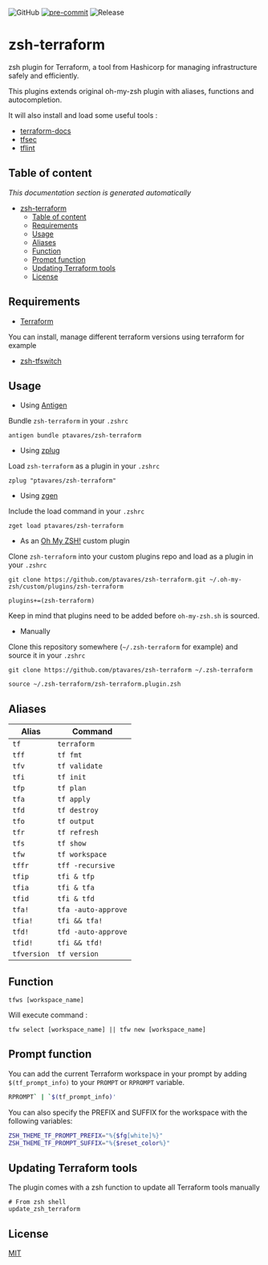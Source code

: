 ![GitHub](https://img.shields.io/github/license/ptavares/zsh-terraform)
[![pre-commit](https://img.shields.io/badge/pre--commit-enabled-brightgreen?logo=pre-commit&logoColor=white)](https://github.com/pre-commit/pre-commit)
![Release](https://img.shields.io/badge/Release_version-0.2.0-blue)

# zsh-terraform

zsh plugin for Terraform, a tool from Hashicorp for managing infrastructure safely and efficiently.

This plugins extends original oh-my-zsh plugin with aliases, functions and autocompletion.

It will also install and load some useful tools :
- [terraform-docs](https://github.com/terraform-docs/terraform-docs)
- [tfsec](https://github.com/aquasecurity/tfsec)
- [tflint](https://github.com/terraform-linters/tflint)

## Table of content

_This documentation section is generated automatically_

<!--TOC-->

- [zsh-terraform](#zsh-terraform)
  - [Table of content](#table-of-content)
  - [Requirements](#requirements)
  - [Usage](#usage)
  - [Aliases](#aliases)
  - [Function](#function)
  - [Prompt function](#prompt-function)
  - [Updating Terraform tools](#updating-terraform-tools)
  - [License](#license)

<!--TOC-->

## Requirements

- [Terraform](https://terraform.io/)

You can install, manage different terraform versions using terraform for example

- [zsh-tfswitch](https://github.com/ptavares/zsh-tfswitch)

## Usage

- Using [Antigen](https://github.com/zsh-users/antigen)

Bundle `zsh-terraform` in your `.zshrc`

```shell script
antigen bundle ptavares/zsh-terraform
```

- Using [zplug](https://github.com/b4b4r07/zplug)

Load `zsh-terraform` as a plugin in your `.zshrc`

```shell script
zplug "ptavares/zsh-terraform"
```

- Using [zgen](https://github.com/tarjoilija/zgen)

Include the load command in your `.zshrc`

```shell script
zget load ptavares/zsh-terraform
```

- As an [Oh My ZSH!](https://github.com/robbyrussell/oh-my-zsh) custom plugin

Clone `zsh-terraform` into your custom plugins repo and load as a plugin in your `.zshrc`

```shell script
git clone https://github.com/ptavares/zsh-terraform.git ~/.oh-my-zsh/custom/plugins/zsh-terraform
```

```shell script
plugins+=(zsh-terraform)
```

Keep in mind that plugins need to be added before `oh-my-zsh.sh` is sourced.

- Manually

Clone this repository somewhere (`~/.zsh-terraform` for example) and source it in your `.zshrc`

```shell script
git clone https://github.com/ptavares/zsh-terraform ~/.zsh-terraform
```

```shell script
source ~/.zsh-terraform/zsh-terraform.plugin.zsh
```


## Aliases

| Alias       | Command              |
| ----------- | -------------------- |
| `tf`        | `terraform`          |
| `tff`       | `tf fmt`             |
| `tfv`       | `tf validate`        |
| `tfi`       | `tf init`            |
| `tfp`       | `tf plan`            |
| `tfa`       | `tf apply`           |
| `tfd`       | `tf destroy`         |
| `tfo`       | `tf output`          |
| `tfr`       | `tf refresh`         |
| `tfs`       | `tf show`            |
| `tfw`       | `tf workspace`       |
| `tffr`      | `tff -recursive`     |
| `tfip`      | `tfi & tfp`          |
| `tfia`      | `tfi & tfa`          |
| `tfid`      | `tfi & tfd`          |
| `tfa!`      | `tfa -auto-approve`  |
| `tfia!`     | `tfi && tfa!`        |
| `tfd!`      | `tfd -auto-approve`  |
| `tfid!`     | `tfi && tfd!`        |
| `tfversion` | `tf version`         |

## Function

`tfws [workspace_name]`

Will execute command :

`tfw select [workspace_name] || tfw new [workspace_name]`

## Prompt function

You can add the current Terraform workspace in your prompt by adding `$(tf_prompt_info)`
to your `PROMPT` or `RPROMPT` variable.

```sh
RPROMPT` | `$(tf_prompt_info)'
```

You can also specify the PREFIX and SUFFIX for the workspace with the following variables:

```sh
ZSH_THEME_TF_PROMPT_PREFIX="%{$fg[white]%}"
ZSH_THEME_TF_PROMPT_SUFFIX="%{$reset_color%}"
```

## Updating Terraform tools

The plugin comes with a zsh function to update all Terraform tools manually

```shell script
# From zsh shell
update_zsh_terraform
```

## License

[MIT](LICENCE)
